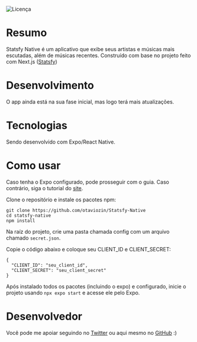 ![Licença](https://img.shields.io/github/license/otaviozin/Statsfy-Native?style=flat-square)

# Resumo
Statsfy Native é um aplicativo que exibe seus artistas e músicas mais escutadas, além de músicas recentes. Construído com base no projeto feito com Next.js ([Statsfy](https://statsfy.vercel.app/))


# Desenvolvimento
O app ainda está na sua fase inicial, mas logo terá mais atualizações.

# Tecnologias
Sendo desenvolvido com Expo/React Native.

# Como usar
  Caso tenha o Expo configurado, pode prosseguir com o guia. Caso contrário, siga o tutorial do [site](https://docs.expo.dev/).

  Clone o repositório e instale os pacotes npm:
  
  ```
  git clone https://github.com/otaviozin/Statsfy-Native
  cd statsfy-native
  npm install
  ```
  
  Na raíz do projeto, crie uma pasta chamada config com um arquivo chamado ``secret.json``.
  
  Copie o código abaixo e coloque seu CLIENT_ID e CLIENT_SECRET:
  

  ```
  {
    "CLIENT_ID": "seu_client_id",
    "CLIENT_SECRET": "seu_client_secret"
  }
  ```
  
  Após instalado todos os pacotes (incluindo o expo) e configurado, inicie o projeto usando ``npx expo start`` e acesse ele pelo Expo.

# Desenvolvedor
Você pode me apoiar seguindo no [Twitter](https://twitter.com/_otaviozin) ou aqui mesmo no [GitHub](https://github.com/otaviozin) :)
